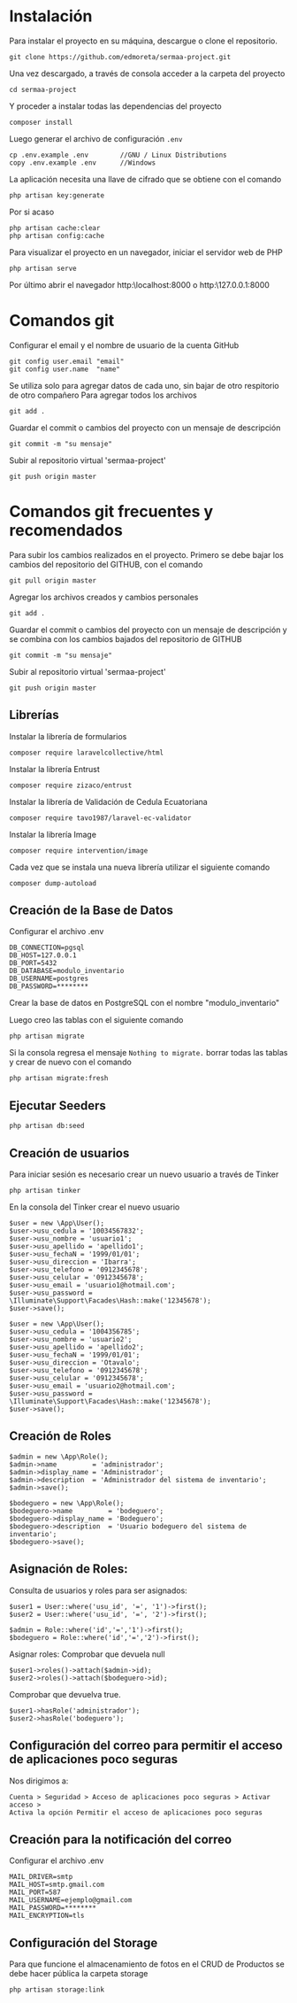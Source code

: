 # Instalación
Para instalar el proyecto en su máquina, descargue o clone el repositorio.

```
git clone https://github.com/edmoreta/sermaa-project.git
```

Una vez descargado, a través de consola acceder a la carpeta del proyecto

```
cd sermaa-project
```

Y proceder a instalar todas las dependencias del proyecto
```
composer install
```

Luego generar el archivo de configuración `.env`
```
cp .env.example .env        //GNU / Linux Distributions
copy .env.example .env      //Windows
```

La aplicación necesita una llave de cifrado que se obtiene con el comando
```
php artisan key:generate
```

Por si acaso
```
php artisan cache:clear
php artisan config:cache
```

Para visualizar el proyecto en un navegador, iniciar el servidor web de PHP
```
php artisan serve
```

Por último abrir el navegador http:\\localhost:8000 o http:\\127.0.0.1:8000


# Comandos git
Configurar el email y el nombre de usuario de la cuenta GitHub
```
git config user.email "email"
git config user.name  "name"

```
Se utiliza solo para agregar datos de cada uno, sin bajar de otro respitorio de otro compañero
Para agregar todos los archivos
```
git add .
```
Guardar el commit o cambios del proyecto con un mensaje de descripción
```
git commit -m "su mensaje"
```

Subir al repositorio virtual 'sermaa-project'
```
git push origin master
```
# Comandos git frecuentes y recomendados

Para subir los cambios realizados en el proyecto. Primero se debe bajar los cambios del repositorio del GITHUB, con el comando
```
git pull origin master
```

Agregar los archivos creados y cambios personales 
```
git add .
```

Guardar el commit o cambios del proyecto con un mensaje de descripción y se combina con los cambios bajados del repositorio de GITHUB
```
git commit -m "su mensaje"
```

Subir al repositorio virtual 'sermaa-project'
```
git push origin master
```

## Librerías
Instalar la librería de formularios
```
composer require laravelcollective/html
```
Instalar la librería Entrust                                                                                                        
```
composer require zizaco/entrust
```
Instalar la librería de Validación de Cedula Ecuatoriana
```
composer require tavo1987/laravel-ec-validator
```
Instalar la librería Image
```
composer require intervention/image
```
Cada vez que se instala una nueva librería utilizar el siguiente comando
```
composer dump-autoload
```
## Creación de la Base de Datos
Configurar el archivo .env
```
DB_CONNECTION=pgsql
DB_HOST=127.0.0.1
DB_PORT=5432
DB_DATABASE=modulo_inventario
DB_USERNAME=postgres
DB_PASSWORD=********
```
Crear la base de datos en PostgreSQL con el nombre "modulo_inventario"

Luego creo las tablas con el siguiente comando
```
php artisan migrate
```

Si la consola regresa el mensaje `Nothing to migrate.` borrar todas las tablas y crear de nuevo con el comando
```
php artisan migrate:fresh
```
## Ejecutar Seeders
```
php artisan db:seed
```
## Creación de usuarios
Para iniciar sesión es necesario crear un nuevo usuario a través de Tinker
```
php artisan tinker
```

En la consola del Tinker crear el nuevo usuario
```
$user = new \App\User();
$user->usu_cedula = '10034567832';
$user->usu_nombre = 'usuario1';
$user->usu_apellido = 'apellido1';
$user->usu_fechaN = '1999/01/01';
$user->usu_direccion = 'Ibarra';
$user->usu_telefono = '0912345678';
$user->usu_celular = '0912345678';
$user->usu_email = 'usuario1@hotmail.com';
$user->usu_password = \Illuminate\Support\Facades\Hash::make('12345678');
$user->save();

$user = new \App\User();
$user->usu_cedula = '1004356785';
$user->usu_nombre = 'usuario2';
$user->usu_apellido = 'apellido2';
$user->usu_fechaN = '1999/01/01';
$user->usu_direccion = 'Otavalo';
$user->usu_telefono = '0912345678';
$user->usu_celular = '0912345678';
$user->usu_email = 'usuario2@hotmail.com';
$user->usu_password = \Illuminate\Support\Facades\Hash::make('12345678');
$user->save();
```
## Creación de Roles
```
$admin = new \App\Role();
$admin->name         = 'administrador';
$admin->display_name = 'Administrador'; 
$admin->description  = 'Administrador del sistema de inventario'; 
$admin->save();

$bodeguero = new \App\Role();
$bodeguero->name         = 'bodeguero';
$bodeguero->display_name = 'Bodeguero';
$bodeguero->description  = 'Usuario bodeguero del sistema de inventario'; 
$bodeguero->save();

```
## Asignación de Roles: 
Consulta de usuarios y roles para ser asignados:
```
$user1 = User::where('usu_id', '=', '1')->first();
$user2 = User::where('usu_id', '=', '2')->first();

$admin = Role::where('id','=','1')->first();
$bodeguero = Role::where('id','=','2')->first();
```
Asignar roles: Comprobar que devuela null
```
$user1->roles()->attach($admin->id);
$user2->roles()->attach($bodeguero->id);
```
Comprobar que devuelva true.
```
$user1->hasRole('administrador');
$user2->hasRole('bodeguero');
```
## Configuración del correo para permitir el acceso de aplicaciones poco seguras
Nos dirigimos a:
```
Cuenta > Seguridad > Acceso de aplicaciones poco seguras > Activar acceso >
Activa la opción Permitir el acceso de aplicaciones poco seguras
```
## Creación para la notificación del correo
Configurar el archivo .env
```
MAIL_DRIVER=smtp
MAIL_HOST=smtp.gmail.com
MAIL_PORT=587
MAIL_USERNAME=ejemplo@gmail.com
MAIL_PASSWORD=********
MAIL_ENCRYPTION=tls
 ```

## Configuración del Storage
Para que funcione el almacenamiento de fotos en el CRUD de Productos se debe hacer pública la carpeta storage
```
php artisan storage:link
```
